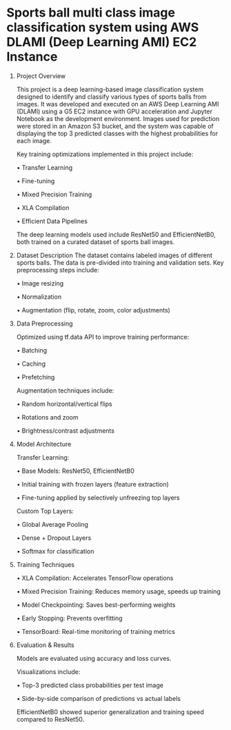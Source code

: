 # Sports ball multi class image classification system using AWS DLAMI (Deep Learning AMI) EC2 Instance
1. Project Overview

    This project is a deep learning-based image classification system designed to identify and classify various types of sports balls from images. It was developed and executed on an AWS Deep Learning AMI (DLAMI) using a G5 EC2 instance with GPU acceleration and Jupyter Notebook as the development environment. Images used for prediction were stored in an Amazon S3 bucket, and the system was capable of displaying the top 3 predicted classes with the highest probabilities for each image.

    Key training optimizations implemented in this project include:
    
    •	Transfer Learning
    
    •	Fine-tuning
    
    •	Mixed Precision Training
    
    •	XLA Compilation
    
    •	Efficient Data Pipelines

    The deep learning models used include ResNet50 and EfficientNetB0, both trained on a curated dataset of sports ball images.

2. Dataset Description
    The dataset contains labeled images of different sports balls. The data is pre-divided into training and validation sets. Key preprocessing steps include:
    
    •	Image resizing
    
    •	Normalization
    
    •	Augmentation (flip, rotate, zoom, color adjustments)

3. Data Preprocessing

    Optimized using tf.data API to improve training performance:
    
    •	Batching
    
    •	Caching
    
    •	Prefetching
    
    Augmentation techniques include:
    
    •	Random horizontal/vertical flips
    
    •	Rotations and zoom
    
    •	Brightness/contrast adjustments

4. Model Architecture

    Transfer Learning:
    
    •	Base Models: ResNet50, EfficientNetB0
    
    •	Initial training with frozen layers (feature extraction)
    
    •	Fine-tuning applied by selectively unfreezing top layers
    
    Custom Top Layers:
    
    •	Global Average Pooling
    
    •	Dense + Dropout Layers
    
    •	Softmax for classification

5. Training Techniques
    
    •	XLA Compilation: Accelerates TensorFlow operations
    
    •	Mixed Precision Training: Reduces memory usage, speeds up training
    
    •	Model Checkpointing: Saves best-performing weights
    
    •	Early Stopping: Prevents overfitting
    
    •	TensorBoard: Real-time monitoring of training metrics

6. Evaluation & Results
    
    Models are evaluated using accuracy and loss curves.
    
    Visualizations include:
    
    •	Top-3 predicted class probabilities per test image
    
    •	Side-by-side comparison of predictions vs actual labels
    
    EfficientNetB0 showed superior generalization and training speed compared to ResNet50.
